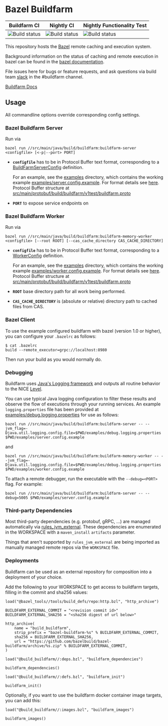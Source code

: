 # Bazel Buildfarm

|Buildfarm CI|Nightly CI|Nightly Functionality Test|
|--|--|--|
| ![Build status](https://badge.buildkite.com/45f4fd4c0cfb95f7705156a4119641c6d5d6c310452d6e65a4.svg?branch=main) |![Build status](https://badge.buildkite.com/d0c1471a98dd7d7123e6c21b57add0e8c2c0552042ea18f02c.svg)|![Build status](https://badge.buildkite.com/e0ac44ec0a8c3473d3d9490600366f1a73e8fa171d4913e9e3.svg)|

This repository hosts the [Bazel](https://bazel.build) remote caching and execution system.

Background information on the status of caching and remote execution in bazel can be
found in the [bazel documentation](https://docs.bazel.build/versions/master/remote-caching.html).

File issues here for bugs or feature requests, and ask questions via build team [slack](https://join.slack.com/t/buildteamworld/shared_invite/zt-4zy8f5j5-KwiJuBoAAUorB_mdQHwF7Q) in the #buildfarm channel.

[Buildfarm Docs](https://bazelbuild.github.io/bazel-buildfarm/)

## Usage

All commandline options override corresponding config settings.

### Bazel Buildfarm Server

Run via

```
bazel run //src/main/java/build/buildfarm:buildfarm-server <configfile> [<-p|--port> PORT]
```

- **`configfile`** has to be in Protocol Buffer text format, corresponding to a [BuildFarmServerConfig](https://github.com/bazelbuild/bazel-buildfarm/blob/master/src/main/protobuf/build/buildfarm/v1test/buildfarm.proto#L55) definition.

  For an example, see the [examples](examples) directory, which contains the working example [examples/server.config.example](examples/server.config.example).
  For format details see [here](https://stackoverflow.com/questions/18873924/what-does-the-protobuf-text-format-look-like). Protocol Buffer structure at [src/main/protobuf/build/buildfarm/v1test/buildfarm.proto](src/main/protobuf/build/buildfarm/v1test/buildfarm.proto)

- **`PORT`** to expose service endpoints on

### Bazel Buildfarm Worker

Run via

```
bazel run //src/main/java/build/buildfarm:buildfarm-memory-worker <configfile> [--root ROOT] [--cas_cache_directory CAS_CACHE_DIRECTORY]
```

- **`configfile`** has to be in Protocol Buffer text format, corresponding to a [WorkerConfig](https://github.com/bazelbuild/bazel-buildfarm/blob/master/src/main/protobuf/build/buildfarm/v1test/buildfarm.proto#L459) definition.

  For an example, see the [examples](examples) directory, which contains the working example [examples/worker.config.example](examples/worker.config.example).
  For format details see [here](https://stackoverflow.com/questions/18873924/what-does-the-protobuf-text-format-look-like). Protocol Buffer structure at [src/main/protobuf/build/buildfarm/v1test/buildfarm.proto](src/main/protobuf/build/buildfarm/v1test/buildfarm.proto)

- **`ROOT`** base directory path for all work being performed.

- **`CAS_CACHE_DIRECTORY`** is (absolute or relative) directory path to cached files from CAS.

### Bazel Client

To use the example configured buildfarm with bazel (version 1.0 or higher), you can configure your `.bazelrc` as follows:

```
$ cat .bazelrc
build --remote_executor=grpc://localhost:8980
```

Then run your build as you would normally do.

### Debugging

Buildfarm uses [Java's Logging framework](https://docs.oracle.com/javase/10/core/java-logging-overview.htm) and outputs all routine behavior to the NICE [Level](https://docs.oracle.com/javase/8/docs/api/java/util/logging/Level.html).

You can use typical Java logging configuration to filter these results and observe the flow of executions through your running services.
An example `logging.properties` file has been provided at [examples/debug.logging.properties](examples/debug.logging.properties) for use as follows:

```
bazel run //src/main/java/build/buildfarm:buildfarm-server -- --jvm_flag=-Djava.util.logging.config.file=$PWD/examples/debug.logging.properties $PWD/examples/server.config.example
```

and

```
bazel run //src/main/java/build/buildfarm:buildfarm-memory-worker -- --jvm_flag=-Djava.util.logging.config.file=$PWD/examples/debug.logging.properties $PWD/examples/worker.config.example
```

To attach a remote debugger, run the executable with the `--debug=<PORT>` flag. For example:

```
bazel run //src/main/java/build/buildfarm:buildfarm-server -- --debug=5005 $PWD/examples/server.config.example
```


### Third-party Dependencies

Most third-party dependencies (e.g. protobuf, gRPC, ...) are managed automatically via
[rules_jvm_external](https://github.com/bazelbuild/rules_jvm_external). These dependencies are enumerated in
the WORKSPACE with a `maven_install` `artifacts` parameter.

Things that aren't supported by `rules_jvm_external` are being imported as manually managed remote repos via
the `WORKSPACE` file.

### Deployments

Buildfarm can be used as an external repository for composition into a deployment of your choice.

Add the following to your WORKSPACE to get access to buildfarm targets, filling in the commit and sha256 values:

```starlark
load("@bazel_tools//tools/build_defs/repo:http.bzl", "http_archive")

BUILDFARM_EXTERNAL_COMMIT = "<revision commit id>"
BUILDFARM_EXTERNAL_SHA256 = "<sha256 digest of url below>"

http_archive(
    name = "build_buildfarm",
    strip_prefix = "bazel-buildfarm-%s" % BUILDFARM_EXTERNAL_COMMIT,
    sha256 = BUILDFARM_EXTERNAL_SHA256,
    url = "https://github.com/bazelbuild/bazel-buildfarm/archive/%s.zip" % BUILDFARM_EXTERNAL_COMMIT,
)

load("@build_buildfarm//:deps.bzl", "buildfarm_dependencies")

buildfarm_dependencies()

load("@build_buildfarm//:defs.bzl", "buildfarm_init")

buildfarm_init()
```

Optionally, if you want to use the buildfarm docker container image targets, you can add this:

```starlark
load("@build_buildfarm//:images.bzl", "buildfarm_images")

buildfarm_images()
```
